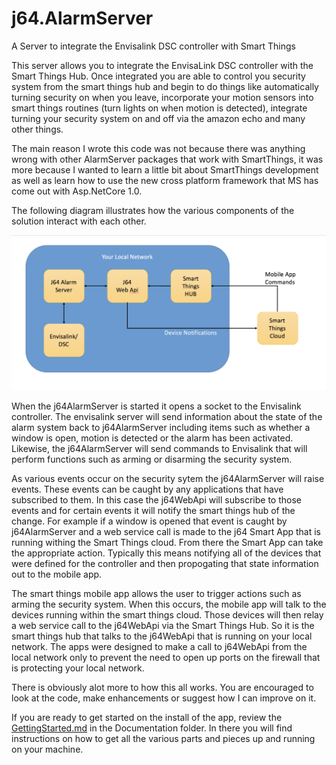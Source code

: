 # j64.AlarmServer
A Server to integrate the Envisalink DSC controller with Smart Things

This server allows you to integrate the EnvisaLink DSC controller with the Smart Things Hub.  Once
integrated you are able to control you security system from the smart things hub and begin to do
things like automatically turning security on when you leave, incorporate your motion sensors into
smart things routines (turn lights on when motion is detected), integrate turning your security system on and off via the amazon echo and many other things.

The main reason I wrote this code was not because there was anything wrong with other AlarmServer packages that work with SmartThings, it was more because I wanted to learn a little bit about SmartThings development as well as learn how to use the new cross platform framework that MS has come out with Asp.NetCore 1.0. 

The following diagram illustrates how the various components of the solution interact with each other.

![Smart Apps Page](Documentation/Images/j64Overview.png)

When the j64AlarmServer is started it opens a socket to the Envisalink controller.  The envisalink server will send information about the state of the alarm system back to j64AlarmServer including items such as whether a window is open, motion is detected or the alarm has been activated.  Likewise, the j64AlarmServer will send commands to Envisalink that will perform functions such as arming or disarming the security system.

As various events occur on the security sytem the j64AlarmServer will raise events.  These events can be caught by any applications that have subscribed to them.  In this case the j64WebApi will subscribe to those events and for certain events it will notify the smart things hub of the change.  For example if a window is opened that event is caught by j64AlarmServer and a web service call is made to the j64 Smart App that is running withing the Smart Things cloud.  From there the Smart App can take the appropriate action.  Typically this means notifying all of the devices that were defined for the controller and then propogating that state information out to the mobile app.

The smart things mobile app allows the user to trigger actions such as arming the security system.  When this occurs, the mobile app will talk to the devices running within the smart things cloud.  Those devices will then relay a web service call to the j64WebApi via the Smart Things Hub.  So it is the smart things hub that talks to the j64WebApi that is running on your local network.    The apps were designed to make a call to j64WebApi from the local network only to prevent the need to open up ports on the firewall that is protecting your local network.   

There is obviously alot more to how this all works.  You are encouraged to look at the code, make enhancements or suggest how I can improve on it.

If you are ready to get started on the install of the app, review the [GettingStarted.md](Documentation/GettingStarted.md) in the Documentation folder.  In there you will find instructions on how to get all the various parts and pieces up and running on your machine.
